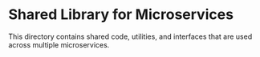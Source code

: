 # Shared Library for Microservices

This directory contains shared code, utilities, and interfaces that are used across multiple microservices.
